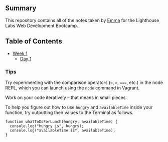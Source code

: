 ## Summary 

This repository contains all of the notes taken by [Emma](https://github.com/emmap88) for the Lighthouse Labs Web Development Bootcamp.

## Table of Contents 
* [Week 1](/Week_1) 
  * [Day 1](/Week_1/Day_1) 

### Tips

Try experimenting with the comparison operators (`<`, `>`, `===`, etc.) in the node REPL, which you can launch using the `node` command in Vagrant.

Work on your code iteratively – that means in small pieces. 

To help you figure out how to use `hungry` and `availableTime` inside your function, try outputting their values to the Terminal as follows.

```javascripting
function whatToDoForLunch(hungry, availableTime) {
  console.log("hungry is", hungry);
  console.log("availableTime is", availableTime);
}
``` 